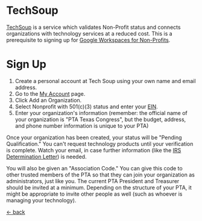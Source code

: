 # TechSoup
[TechSoup](https://www.techsoup.org) is a service which validates Non-Profit status and connects organizations with technology services at a reduced cost.  This is a prerequisite to signing up for [Google Workspaces for Non-Profits](https://www.google.com/nonprofits/).

# Sign Up
1. Create a personal account at Tech Soup using your own name and email address.
2. Go to the [My Account](https://www.techsoup.org/my-account) page.
3. Click Add an Organization.
4. Select Nonprofit with 501(c)(3) status and enter your [EIN](./tax-documents.md).
5. Enter your organization's information (remember: the official name of your organization is "PTA Texas Congress", but the budget, address, and phone number information is unique to your PTA)

Once your organization has been created, your status will be "Pending Qualification."  You can't request technology products until your verification is complete.  Watch your email, in case further information (like the [IRS Determination Letter](./tax-documents.md)) is needed.

You will also be given an "Association Code."  You can give this code to other trusted members of the PTA so that they can join your organization as administrators, just like you.  The current PTA President and Treasurer should be invited at a minimum.  Depending on the structure of your PTA, it might be appropriate to invite other people as well (such as whoever is managing your technology).

[<- back](./README.md)
